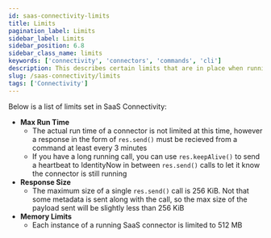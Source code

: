 ```yaml
---
id: saas-connectivity-limits
title: Limits
pagination_label: Limits
sidebar_label: Limits
sidebar_position: 6.8
sidebar_class_name: limits
keywords: ['connectivity', 'connectors', 'commands', 'cli']
description: This describes certain limits that are in place when running a SaaS Connector
slug: /saas-connectivity/limits
tags: ['Connectivity']
---
```


Below is a list of limits set in SaaS Connectivity:

- **Max Run Time**
  - The actual run time of a connector is not limited at this time, however a response in the form of `res.send()` must be recieved from a command at least every 3 minutes
  - If you have a long running call, you can use `res.keepAlive()` to send a heartbeat to IdentityNow in between `res.send()` calls to let it know the connector is still running
- **Response Size**
  - The maximum size of a single `res.send()` call is 256 KiB. Not that some metadata is sent along with the call, so the max size of the payload sent will be slightly less than 256 KiB
- **Memory Limits**
  - Each instance of a running SaaS connector is limited to 512 MB
